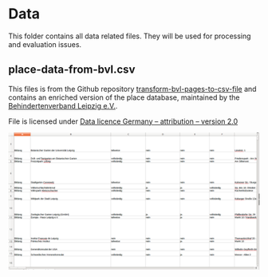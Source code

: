 # Data

This folder contains all data related files. They will be used for processing and evaluation issues.

## place-data-from-bvl.csv

This files is from the Github repository [transform-bvl-pages-to-csv-file](https://github.com/AKSW/transform-bvl-pages-to-csv-file) and contains an enriched version of the place database, maintained by the [Behindertenverband Leipzig e.V.](http://www.le-online.de/).

File is licensed under [Data licence Germany – attribution – version 2.0](https://www.govdata.de/dl-de/by-2-0)

![](../images/screen-snippet-place-database-in-calc.png)
